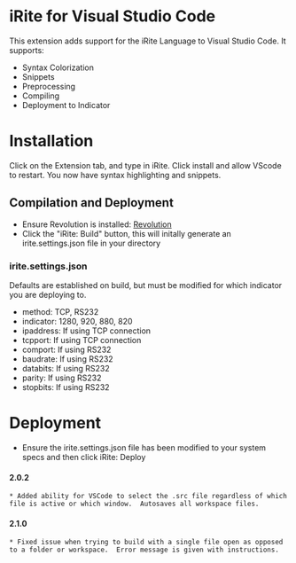# iRite for Visual Studio Code

This extension adds support for the iRite Language to Visual Studio Code. It supports:

* Syntax Colorization
* Snippets
* Preprocessing
* Compiling
* Deployment to Indicator

# Installation

Click on the Extension tab, and type in iRite. Click install and allow VScode to restart. You now have syntax highlighting and snippets.

## Compilation and Deployment

* Ensure Revolution is installed: [Revolution](https://www.ricelake.com/en-us/products/product-details/revolution-scale-software#/resources-downloads "Revolution Scale Software")
* Click the "iRite: Build" button, this will initally generate an irite.settings.json file in your directory

### irite.settings.json

Defaults are established on build, but must be modified for which indicator you are deploying to. 
* method: TCP, RS232
* indicator: 1280, 920, 880, 820
* ipaddress: If using TCP connection
* tcpport: If using TCP connection 
* comport: If using RS232
* baudrate: If using RS232
* databits: If using RS232
* parity: If using RS232
* stopbits: If using RS232

# Deployment

* Ensure the irite.settings.json file has been modified to your system specs and then click iRite: Deploy
#### 2.0.2
    * Added ability for VSCode to select the .src file regardless of which file is active or which window.  Autosaves all workspace files. 
#### 2.1.0
    * Fixed issue when trying to build with a single file open as opposed to a folder or workspace.  Error message is given with instructions. 
